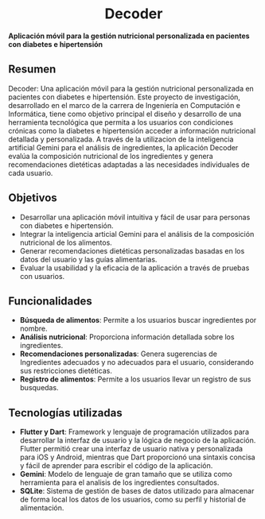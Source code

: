<h1 align="center">Decoder</h1>

**Aplicación móvil para la gestión nutricional personalizada en pacientes con diabetes e hipertensión**
## Resumen
Decoder: Una aplicación móvil para la gestión nutricional personalizada en pacientes con diabetes e hipertensión. Este proyecto de investigación, desarrollado en el marco de la carrera de Ingeniería en Computación e Informática, tiene como objetivo principal el diseño y desarrollo de una herramienta tecnológica que permita a los usuarios con condiciones crónicas como la diabetes e hipertensión acceder a información nutricional detallada y personalizada. A través de la utilizacion de la inteligencia artificial Gemini para el análisis de ingredientes, la aplicación Decoder evalúa la composición nutricional de los ingredientes y genera recomendaciones dietéticas adaptadas a las necesidades individuales de cada usuario.

## Objetivos
- Desarrollar una aplicación móvil intuitiva y fácil de usar para personas con diabetes e hipertensión.
- Integrar la inteligencia articial Gemini para el análisis de la composición nutricional de los alimentos.
- Generar recomendaciones dietéticas personalizadas basadas en los datos del usuario y las guías alimentarias.
- Evaluar la usabilidad y la eficacia de la aplicación a través de pruebas con usuarios.

## Funcionalidades
- **Búsqueda de alimentos**: Permite a los usuarios buscar ingredientes por nombre.
- **Análisis nutricional**: Proporciona información detallada sobre los ingredientes.
- **Recomendaciones personalizadas**: Genera sugerencias de Ingredientes adecuados y no adecuados para el usuario, considerando sus restricciones dietéticas.
- **Registro de alimentos**: Permite a los usuarios llevar un registro de sus busquedas.

## Tecnologías utilizadas
- **Flutter y Dart**: Framework y lenguaje de programación utilizados para desarrollar la interfaz de usuario y la lógica de negocio de la aplicación. Flutter permitió crear una interfaz de usuario nativa y personalizada para iOS y Android, mientras que Dart proporcionó una sintaxis concisa y fácil de aprender para escribir el código de la aplicación.
- **Gemini**: Modelo de lenguaje de gran tamaño que se utiliza como herramienta para el analisis de los ingredientes consultados.
- **SQLite**: Sistema de gestión de bases de datos utilizado para almacenar de forma local los datos de los usuarios, como su perfil y historial de alimentación.
